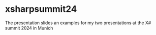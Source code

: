 # xsharpsummit24
The presentation slides an examples for my two presentations at the X# summit 2024 in Munich
